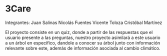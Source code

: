 # 3Care
Integrantes:
Juan Salinas 
Nicolás Fuentes 
Vicente Toloza 
Cristóbal Martínez 

El proyecto consiste en un quiz, donde a partir de las respuestas que el usuario presente a las preguntas, nuestro proyecto asimilará a este usuario a un árbol en específico, dandole a conocer su árbol junto con información relevante sobre este, además de información asociada al cambio climático.
